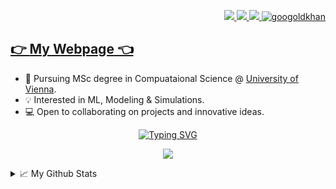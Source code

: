 <!-- Links top right --> 
<p align="right">
  <a href="https://wagerc97.github.io/">
      <img src="https://img.shields.io/badge/Webpage-red?style=3D-square">
  </a>   
  <a href="https://www.linkedin.com/in/clemens-wager/?locale=en_US">
      <img src="https://img.shields.io/badge/Linkedin-blue?style=3D-square&logo=linkedin">
  </a>
  <a href="https://www.kaggle.com/wagerc97">
      <img src="https://img.shields.io/badge/Kaggle-black?style=3D-square&logo=Kaggle">
  </a>
    <a href="https://pypi.org/user/wagerc97/">
        <img src="https://komarev.com/ghpvc/?username=wagerc97&label=Visitors&color=0e75b6&style=3D" alt="googoldkhan" />
    </a>
</p>


## [👉 **My Webpage** 👈](https://wagerc97.github.io/) 

* 📖 Pursuing MSc degree in Compuataional Science @ [University of Vienna](https://studieren.univie.ac.at/en/degree-programmes/master-programmes/computational-science-master/).  <br>
* 💡 Interested in ML, Modeling & Simulations.    <br>
* 💻 Open to collaborating on projects and innovative ideas.  <br>
<!-- * 🎓 Researching on **ML** and **Magnetism** @ [DUK x Uni Vie](...link).  <br> -->


<!-- text typing -->
<p align="center">
    <a href="https://git.io/typing-svg">
        <img src="https://readme-typing-svg.demolab.com?font=Fira+Code&size=18&duration=2100&pause=5&color=2A93CA&background=D8D8D800&center=true&vCenter=true&multiline=true&width=440&height=105&lines=Clemens+Wager;Computational+Science+%F0%9F%8E%93;ML+%7C+Simulation+%7C+Automation;.+++++.+++++.+++++.++++++%F0%9F%92%A1" alt="Typing SVG" />
    </a>
</p>


<!-- Stats -->
<p align="center">
  <a href="https://github.com/wagerc97">
    <img src="https://github-stats-alpha.vercel.app/api?username=wagerc97&cc=22272e&tc=37BCF6&ic=fff&bc=0000">
  </a>
</p>


<!-- Detailed stats -->
<details>
<summary>📈 My Github Stats</summary>
  
![](http://github-profile-summary-cards.vercel.app/api/cards/profile-details?username=wagerc97&theme=nord_bright)
![](http://github-profile-summary-cards.vercel.app/api/cards/repos-per-language?username=wagerc97&theme=nord_bright)
![](http://github-profile-summary-cards.vercel.app/api/cards/most-commit-language?username=wagerc97&theme=nord_bright)

</details>
